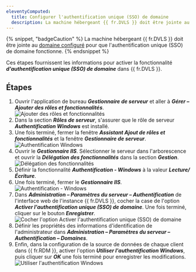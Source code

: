```yaml
---
eleventyComputed:
  title: Configurer l'authentification unique (SSO) de domaine
  description: La machine hébergeant {{ fr.DVLS }} doit être jointe au domaine configuré pour que l'authentification unique (SSO) de domaine fonctionne.
---
```

{% snippet, "badgeCaution" %}
La machine hébergeant {{ fr.DVLS }} doit être jointe au [domaine configuré](/server/web-interface/administration/configuration/server-settings/general/authentication/domain/) pour que l'authentification unique (SSO) de domaine fonctionne.
{% endsnippet %}

Ces étapes fournissent les informations pour activer la fonctionnalité ***d'authentification unique (SSO) de domaine*** dans {{ fr.DVLS }}.

## Étapes

1. Ouvrir l'application de bureau ***Gestionnaire de serveur*** et aller à ***Gérer – Ajouter des rôles et fonctionnalités***.
![Ajouter des rôles et fonctionnalités](https://cdnweb.devolutions.net/docs/docs_en_kb_KB5001.png)
1. Dans la section ***Rôles de serveur***, s'assurer que le rôle de serveur ***Authentification Windows*** est installé.
1. Une fois terminé, fermer la fenêtre ***Assistant Ajout de rôles et fonctionnalités*** et la fenêtre ***Gestionnaire de serveur***.
![Authentification Windows](https://cdnweb.devolutions.net/docs/docs_en_kb_KB4378.png)
3. Ouvrir le ***Gestionnaire IIS***. Sélectionner le serveur dans l'arborescence et ouvrir la ***Délégation des fonctionnalités*** dans la section ***Gestion***.
![Délégation des fonctionnalités](https://cdnweb.devolutions.net/docs/docs_en_kb_KB4379.png)
1. Définir la fonctionnalité ***Authentification - Windows*** à la valeur ***Lecture/Écriture***.
1. Une fois terminé, fermer le ***Gestionnaire IIS***.
![Authentification - Windows](https://cdnweb.devolutions.net/docs/docs_en_kb_KB2129.png)
1. Dans ***Administration – Paramètres du serveur – Authentification*** de l'interface web de l'instance {{ fr.DVLS }}, cocher la case de l'option ***Activer l'authentification unique (SSO) de domaine***. Une fois terminé, cliquer sur le bouton ***Enregistrer***.
![Cocher l'option Activer l'authentification unique (SSO) de domaine](https://cdnweb.devolutions.net/docs/DVLS6007_2024_1.png)
1. Définir les propriétés des informations d'identification de l'administrateur dans ***Administration – Paramètres du serveur – Authentification – Domaines***.
7. Enfin, dans la configuration de la source de données de chaque client dans {{ fr.RDM }}, activer l'option ***Utiliser l'authentification Windows***, puis cliquer sur ***OK*** une fois terminé pour enregistrer les modifications.
![Utiliser l'authentification Windows](https://cdnweb.devolutions.net/docs/docs_en_kb_KB4381.png)
